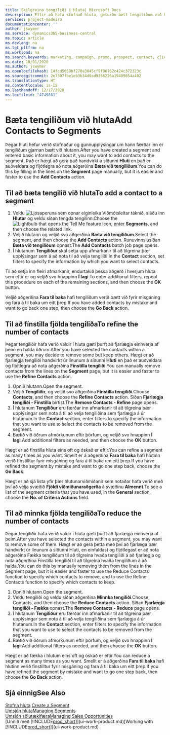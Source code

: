 ```yaml
---
title: Skilgreina tengiliði í Hluta| Microsoft Docs
description: Eftir að hafa stofnað hluta, geturðu bætt tengiliðum við hlutann, t.d. sem hluta af markaðsherferð sem beint er að tilteknum viðskiptavinum eða biðlara.
services: project-madeira
documentationcenter: ''
author: jswymer
ms.service: dynamics365-business-central
ms.topic: article
ms.devlang: na
ms.tgt_pltfrm: na
ms.workload: na
ms.search.keywords: marketing, campaign, promo, prospect, contact, client, customer
ms.date: 10/01/2020
ms.author: jswymer
ms.openlocfilehash: 14fcd5059bf270a3845cf9f96762c424c372323c
ms.sourcegitcommit: 2e7307fbe1eb3b34d0ad9356226a19409054a402
ms.translationtype: HT
ms.contentlocale: is-IS
ms.lasthandoff: 12/17/2020
ms.locfileid: "4749881"
---
```

# <a name="add-contacts-to-segments"></a><span data-ttu-id="a8d74-103">Bæta tengiliðum við hluta</span><span class="sxs-lookup"><span data-stu-id="a8d74-103">Add Contacts to Segments</span></span>
<span data-ttu-id="a8d74-104">Þegar hluti hefur verið stofnaður og gunnupplýsingar um hann færðar inn er tengiliðum gjarnan bætt við hlutann.</span><span class="sxs-lookup"><span data-stu-id="a8d74-104">After you have created a segment and entered basic information about it, you may want to add contacts to the segment.</span></span> <span data-ttu-id="a8d74-105">Það er hægt að gera það handvirkt á síðunni **Hluti** en það er auðveldara og fljótlegra að nota aðgerðina **Bæta við tengiliðum**.</span><span class="sxs-lookup"><span data-stu-id="a8d74-105">You can do this by filling in the lines on the **Segment** page manually, but it is easier and faster to use the **Add Contacts** action.</span></span>

## <a name="to-add-a-contact-to-a-segment"></a><span data-ttu-id="a8d74-106">Til að bæta tengilið við hluta</span><span class="sxs-lookup"><span data-stu-id="a8d74-106">To add a contact to a segment</span></span>
1. <span data-ttu-id="a8d74-107">Veldu ![Ljósaperuna sem opnar eiginleika Viðmótsleitar](media/ui-search/search_small.png "Segðu mér hvað þú vilt gera") táknið, sláðu inn **Hlutar** og veldu síðan tengda tengilinn.</span><span class="sxs-lookup"><span data-stu-id="a8d74-107">Choose the ![Lightbulb that opens the Tell Me feature](media/ui-search/search_small.png "Tell me what you want to do") icon, enter **Segments**, and then choose the related link.</span></span>  
2. <span data-ttu-id="a8d74-108">Veljið hlutann og veljið svo aðgerðina **Bæta við tengiliðum**.</span><span class="sxs-lookup"><span data-stu-id="a8d74-108">Select the segment, and then choose the **Add Contacts** action.</span></span> <span data-ttu-id="a8d74-109">Runuvinnslusíðan **Bæta við tengiliðum** opnast.</span><span class="sxs-lookup"><span data-stu-id="a8d74-109">The **Add Contacts** batch job page opens.</span></span>
3. <span data-ttu-id="a8d74-110">Í hlutanum **Tengiliður** skal setja upp afmarkanir til að tilgreina þær upplýsingar sem á að nota til að velja tengiliði.</span><span class="sxs-lookup"><span data-stu-id="a8d74-110">In the **Contact** section, set filters to specify the information by which you want to select contacts.</span></span>

<span data-ttu-id="a8d74-111">Til að setja inn fleiri afmarkanir, endurtakið þessa aðgerð í hverjum hluta sem eftir er og veljið svo hnappinn **Í lagi**.</span><span class="sxs-lookup"><span data-stu-id="a8d74-111">To enter additional filters, repeat this procedure on each of the remaining sections, and then choose the **OK** button.</span></span>

<span data-ttu-id="a8d74-112">Veljið aðgerðina **Fara til baka** hafi tengiliðum verið bætt við fyrir misgáning og fara á til baka um eitt þrep.</span><span class="sxs-lookup"><span data-stu-id="a8d74-112">If you have added contacts by mistake and want to go back one step, then choose the **Go Back** action.</span></span>

## <a name="to-refine-the-number-of-contacts"></a><span data-ttu-id="a8d74-113">Til að fínstilla fjölda tengiliða</span><span class="sxs-lookup"><span data-stu-id="a8d74-113">To refine the number of contacts</span></span>
<span data-ttu-id="a8d74-114">Þegar tengiliðir hafa verið valdir í hluta gæti þurft að fjarlægja einhverja af þeim en halda öðrum.</span><span class="sxs-lookup"><span data-stu-id="a8d74-114">After you have selected the contacts within a segment, you may decide to remove some but keep others.</span></span> <span data-ttu-id="a8d74-115">Hægt er að fjarlægja tengiliði handvirkt úr línunum á síðunni **Hluti** en það er auðveldara og fljótlegra að nota aðgerðina **Fínstilla tengiliði**.</span><span class="sxs-lookup"><span data-stu-id="a8d74-115">You can manually remove contacts from the lines on the **Segment** page, but it is easier and faster to use the **Refine Contacts** action.</span></span>

1. <span data-ttu-id="a8d74-116">Opnið hlutann.</span><span class="sxs-lookup"><span data-stu-id="a8d74-116">Open the segment.</span></span>
2. <span data-ttu-id="a8d74-117">Veljið **Tengiliðir**, og veljið svo aðgerðina **Fínstilla tengiliði**.</span><span class="sxs-lookup"><span data-stu-id="a8d74-117">Choose **Contacts**, and then choose the **Refine Contacts** action.</span></span> <span data-ttu-id="a8d74-118">Síðan **Fjarlægja tengiliði - Fínstilla** birtist.</span><span class="sxs-lookup"><span data-stu-id="a8d74-118">The **Remove Contacts - Refine** page opens.</span></span>
3. <span data-ttu-id="a8d74-119">Í hlutanum **Tengiliður** eru færðar inn afmarkanir til að tilgreina þær upplýsingar sem nota á til að velja tengiliðina sem fjarlægja á úr hlutanum.</span><span class="sxs-lookup"><span data-stu-id="a8d74-119">In the **Contact** section, enter filters to specify the information that you want to use to select the contacts to be removed from the segment.</span></span>
4. <span data-ttu-id="a8d74-120">Bætið við öðrum afmörkunum eftir þörfum, og veljið svo hnappinn **Í lagi**.</span><span class="sxs-lookup"><span data-stu-id="a8d74-120">Add additional filters as needed, and then choose the **OK** button.</span></span>

<span data-ttu-id="a8d74-121">Hægt er að fínstilla hluta eins oft og óskað er eftir.</span><span class="sxs-lookup"><span data-stu-id="a8d74-121">You can refine a segment as many times as you want.</span></span> <span data-ttu-id="a8d74-122">Smellt er á aðgerðina **Fara til baka** hafi hlutinn verið fínstilltur fyrir misgáning og fara á til baka um eitt þrep.</span><span class="sxs-lookup"><span data-stu-id="a8d74-122">If you have refined the segment by mistake and want to go one step back, choose the **Go Back**.</span></span>

<span data-ttu-id="a8d74-123">Hægt er að sjá lista yfir þær hlutunarviðmiðanir sem notaðar hafa verið með því að velja svæðið **Fjöldi viðmiðunaraðgerða** á svæðinu **Almennt**.</span><span class="sxs-lookup"><span data-stu-id="a8d74-123">To see a list of the segment criteria that you have used, in the **General** section, choose the **No. of Criteria Actions** field.</span></span>

## <a name="to-reduce-the-number-of-contacts"></a><span data-ttu-id="a8d74-124">Til að minnka fjölda tengiliða</span><span class="sxs-lookup"><span data-stu-id="a8d74-124">To reduce the number of contacts</span></span>
<span data-ttu-id="a8d74-125">Þegar tengiliðir hafa verið valdir í hluta gæti þurft að fjarlægja einhverja af þeim.</span><span class="sxs-lookup"><span data-stu-id="a8d74-125">After you have selected the contacts within a segment, you may want to remove some of them.</span></span> <span data-ttu-id="a8d74-126">Hægt er að gera þetta með því að fjarlæga þær handvirkt úr línunum á síðunni Hluti, en einfaldast og fljótlegast er að nota aðgerðina Fækka tengiliðum til að tilgreina hvaða tengiliði á að fjarlægja og nota aðgerðina Fínstilla tengiliði til að tilgreina hvaða tengiliðum á að halda.</span><span class="sxs-lookup"><span data-stu-id="a8d74-126">You can do this by manually removing them from the lines in the Segment page, but it is easier and faster to use the Reduce Contacts function to specify which contacts to remove, and to use the Refine Contacts function to specify which contacts to keep.</span></span>

1. <span data-ttu-id="a8d74-127">Opnið hlutann.</span><span class="sxs-lookup"><span data-stu-id="a8d74-127">Open the segment.</span></span>
2. <span data-ttu-id="a8d74-128">Veldu tengiliði og veldu síðan aðgerðina **Minnka tengiliði**.</span><span class="sxs-lookup"><span data-stu-id="a8d74-128">Choose Contacts, and then choose the **Reduce Contacts** action.</span></span> <span data-ttu-id="a8d74-129">Síðan **Fjarlægja tengiliði - Fækka** opnast.</span><span class="sxs-lookup"><span data-stu-id="a8d74-129">The **Remove Contacts - Reduce** page opens.</span></span>
3. <span data-ttu-id="a8d74-130">Í hlutanum **Tengiliður** eru færðar inn afmarkanir til að tilgreina þær upplýsingar sem nota á til að velja tengiliðina sem fjarlægja á úr hlutanum.</span><span class="sxs-lookup"><span data-stu-id="a8d74-130">In the **Contact** section, enter filters to specify the information that you want to use to select the contacts to be removed from the segment.</span></span>
4. <span data-ttu-id="a8d74-131">Bætið við öðrum afmörkunum eftir þörfum, og veljið svo hnappinn **Í lagi**.</span><span class="sxs-lookup"><span data-stu-id="a8d74-131">Add additional filters as needed, and then choose the **OK** button.</span></span>

<span data-ttu-id="a8d74-132">Hægt er að fækka í hlutum eins oft og óskað er eftir.</span><span class="sxs-lookup"><span data-stu-id="a8d74-132">You can reduce a segment as many times as you want.</span></span> <span data-ttu-id="a8d74-133">Smellt er á aðgerðina **Fara til baka** hafi hlutinn verið fínstilltur fyrir misgáning og fara á til baka um eitt þrep.</span><span class="sxs-lookup"><span data-stu-id="a8d74-133">If you have refined the segment by mistake and want to go one step back, then choose the **Go Back** action.</span></span>

## <a name="see-also"></a><span data-ttu-id="a8d74-134">Sjá einnig</span><span class="sxs-lookup"><span data-stu-id="a8d74-134">See Also</span></span>
<span data-ttu-id="a8d74-135">[Stofna hluta](marketing-how-create-segment.md) </span><span class="sxs-lookup"><span data-stu-id="a8d74-135">[Create a Segment](marketing-how-create-segment.md) </span></span>  
[<span data-ttu-id="a8d74-136">Umsjón hluta</span><span class="sxs-lookup"><span data-stu-id="a8d74-136">Managing Segments</span></span>](marketing-segments.md)  
[<span data-ttu-id="a8d74-137">Umsjón sölutækifæra</span><span class="sxs-lookup"><span data-stu-id="a8d74-137">Managing Sales Opportunities</span></span>](marketing-manage-sales-opportunities.md)  
<span data-ttu-id="a8d74-138">[Unnið með [!INCLUDE[prod_short](includes/prod_short.md)]](ui-work-product.md)</span><span class="sxs-lookup"><span data-stu-id="a8d74-138">[Working with [!INCLUDE[prod_short](includes/prod_short.md)]](ui-work-product.md)</span></span>  
